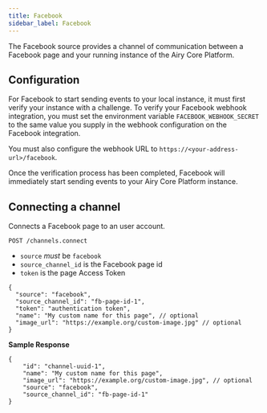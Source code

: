 ```yaml
---
title: Facebook
sidebar_label: Facebook
---
```


The Facebook source provides a channel of communication between a Facebook page and your running instance of the Airy Core Platform.

## Configuration

For Facebook to start sending events to your local instance, it must first verify your instance with a challenge.
To verify your Facebook webhook integration, you must set the environment variable `FACEBOOK_WEBHOOK_SECRET` to the same value you supply in the webhook configuration on the Facebook integration.

You must also configure the webhook URL to `https://<your-address-url>/facebook`.

Once the verification process has been completed, Facebook will immediately start sending events to your Airy Core Platform instance.

## Connecting a channel

Connects a Facebook page to an user account.

```
POST /channels.connect
```

- `source` *must* be `facebook`
- `source_channel_id` is the Facebook page id
- `token` is the page Access Token

```json5
{
  "source": "facebook",
  "source_channel_id": "fb-page-id-1",
  "token": "authentication token",
  "name": "My custom name for this page", // optional
  "image_url": "https://example.org/custom-image.jpg" // optional
}
```

**Sample Response**

```json5
{
	"id": "channel-uuid-1",
    "name": "My custom name for this page",
    "image_url": "https://example.org/custom-image.jpg", // optional
    "source": "facebook",
    "source_channel_id": "fb-page-id-1"
}
```


